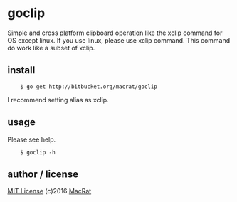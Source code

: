 goclip
======

Simple and cross platform clipboard operation like the xclip command for OS except linux.
If you use linux, please use xclip command. This command do work like a subset of xclip.

install
-------
``` shell
	$ go get http://bitbucket.org/macrat/goclip
```

I recommend setting alias as xclip.

usage
-----
Please see help.
``` shell
	$ goclip -h
```

author / license
----------------
[MIT License](https://opensource.org/licenses/MIT) (c)2016 [MacRat](http://blanktar.jp/)
